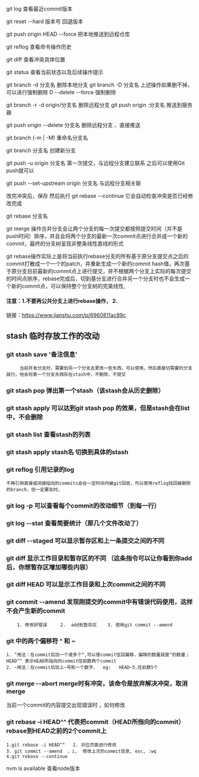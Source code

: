 git log 查看最近commit版本

git reset --hard 版本号    回退版本

git push origin  HEAD --force    把本地推送到远程仓库

git reflog  查看命令操作历史

git diff 查看冲突具体位置

git status  查看当前状态以及后续操作提示


git branch -d 分支名       删除本地分支
git branch -D 分支名     上述操作如果删不掉，可以进行强制删除
D --delete --force  强制删除

git branch -r -d origin/分支名   删除远程分支
git push origin :分支名   推送到服务器

git push origin --delete 分支名   删除远程分支 、直接推送

git branch (-m | -M) <oldbranch> <newbranch>  重命名分支名


git branch 分支名   创建新分支

git push -u origin 分支名    第一次提交，与远程分支建立联系    之后可以使用Git push就可以

git push --set-upstream origin 分支名     与远程分支相关联

改完冲突后，保存  然后执行     git rebase --continue   它会自动检查冲突是否已经修改完成

git rebase 分支名


git merge 操作合并分支会让两个分支的每一次提交都按照提交时间（并不是push时间）排序，并且会将两个分支的最新一次commit点进行合并成一个新的commit，最终的分支树呈现非整条线性直线的形式

git rebase操作实际上是将当前执行rebase分支的所有基于原分支提交点之后的commit打散成一个一个的patch，并重新生成一个新的commit hash值，再次基于原分支目前最新的commit点上进行提交，并不根据两个分支上实际的每次提交的时间点排序，rebase完成后，切到基分支进行合并另一个分支时也不会生成一个新的commit点，可以保持整个分支树的完美线性,
#### 注意：1.不要再公共分支上进行rebase操作，    2. 

链接：https://www.jianshu.com/p/6960811ac89c


## stash 临时存放工作的改动
### git stash save '备注信息'   
         当前开发分支时，需要到另一个分支去更改一些东西，可以使用，然后直接切需要的分支就行，他会将第一个分支东西存在stash中，不删除，不提交
### git stash pop  弹出第一个stash（该stash会从历史删除）
### git stash apply  可以达到git stash pop 的效果，但是stash会在list中，不会删除
### git stash list 查看stash的列表
### git stash apply stash名    切换到具体的stash


### git reflog 引用记录的log  
    不再引用直接或间接指向的commits会在一定时间内被git回收，可以使用reflog找回被删除的branch，但一定要及时。


### git log -p    可以查看每个commit的改动细节（到每一行）
### git log --stat   查看简要统计（那几个文件改动了）
### git diff --staged     可以显示暂存区和上一条提交之间的不同
### git diff      显示工作目录和暂存区的不同  （这条指令可以让你看到你add后，你想暂存区增加哪些内容）
### git diff HEAD      可以显示工作目录和上次commit之间的不同

###  git commit --amend       发现刚提交的commit中有错误代码使用，这样不会产生新的commit
        1. 修改好错误     2.  add到暂存区    3. 使用git commit --amend 
### git 中的两个偏移符 ^  和  ~
    1. ^用法：在commit后加一个或多个^,可以使commit往回偏移，偏移的数量就是^的数量；HEAD^^ 表示HEAD所指向的commit往前数两个commit
    2. ~用法：在commit后加上~号和一个数字，  eg:   HEAD~5,往前数5个

### git merge --abort   merge时有冲突，该命令是放弃解决冲突，取消merge

当前一个commit的内容提交出现错误时 ，如何修改

###  git rebase -i HEAD^^      代表把commit（HEAD所指向的commit）rebase到HEAD之前的2个commit上
    1.git rebase -i HEAD^^   2. 对应页面进行修改  
    3. git commit --amend  ，i,  修改上次的commit信息, esc, :wq   
    4.git rebase --continue 


nvm ls available   查看node版本